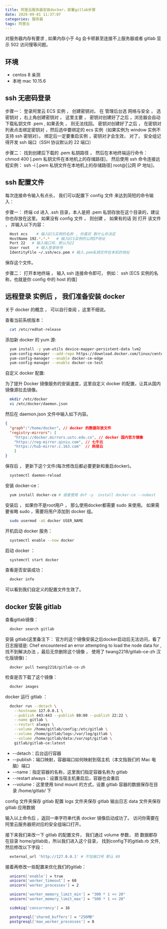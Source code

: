 ```yaml
---
title: 阿里云服务器安装docker，部署gitlab步骤
date: 2020-09-01 11:37:07
categories: 服务器
tags: 阿里云
---
```


对服务器内存有要求 , 如果内存小于 4g 会卡顿甚至连接不上服务器或者 gitlab 显示 502 访问慢等问题。

## 环境

- centos 8 亲测
- 本地 mac 10.15.6

## ssh 无密码登录

步骤一：
登录阿里云 ECS 实例 ， 创建密钥对。
在 管理后台选 网络与安全 ， 选密钥对 ，右上角创建密钥对 ， 这里主要 ， 密钥对创建好了之后 ，浏览器会自动下载私钥文件 .pem , 如果丢失 ， 则无法找回。
密钥对创建好了之后 ， 在密钥对列表点击绑定密钥对 ，然后选中要绑定的 ecs 实例（如果实例为 window 实例不支持 ssh 密钥对）。
绑定后一定要重启实例 ，密钥对才会生效， 对了， 安全组记得开发 ssh 端口（SSH 协议默认的 22 端口）

步骤二：
找到创建后下载的 .pem 私钥路径 ，
然后在本地终端运行命令： chmod 400 [.pem 私钥文件在本地机上的存储路径]，
然后使用 ssh 命令连接远程实例： ssh -i [.pem 私钥文件在本地机上的存储路径] root@[公网 IP 地址]，

## ssh 配置文件

每次连接命令输入有点长， 我们可以配置下 config 文件 来达到简短的命令输入：

步骤一：
终端 cd 进入 .ssh 目录，本人是把 .pem 私钥存放在这个目录的，建议你也存放在这里。
如果没有 config 文件 ， 则创建 ， 如果有的话 则 打开 该文件 ， 并输入以下内容：

```bash
  Host ecs    # 输入ECS实例的名称 , 你喜欢 取什么你决定
  HostName 192.*.*.*   # 输入ECS实例的公网IP地址
  Port 22   # 输入端口号，默认为22
  User root   # 输入登录账号
  IdentityFile ~/.ssh/ecs.pem # 输入.pem私钥文件在本机的地址
```

保存这个文件。

步骤二：
打开本地终端 ， 输入 ssh 连接命令即可， 例如： ssh [ECS 实例的名称，也就是你 config 中的 host 的值]

## 远程登录 实例后 ， 我们准备安装 docker

关于 docker 的概念 ， 可以自行查阅 ，这里不细说。

查看当前系统版本：

```bash
  cat /etc/redhat-release
```

添加新 docker 的 yum 源:

```bash
  yum install -y yum-utils device-mapper-persistent-data lvm2
  yum-config-manager --add-repo https://download.docker.com/linux/centos/docker-ce.repo
  yum-config-manager --enable docker-ce-edge
  yum-config-manager --enable docker-ce-test
```

自定义 docker 配置:

为了提升 Docker 镜像服务的安装速度，这里自定义 docker 的配置，让其从国内镜像源拉去镜像。

```bash
  mkdir /etc/docker
  vi /etc/docker/daemon.json
```

然后在 daemon.json 文件中输入如下内容。

```json
{
  "graph":"/home/docker", // docker 的数据存放文件
  "registry-mirrors": [  
    "https://docker.mirrors.ustc.edu.cn", // docker 国内官方镜像
    "https://reg-mirror.qiniu.com", // 七牛云
    "https://hub-mirror.c.163.com"  // 网易云
    ]
}
```

保存后 ， 更新下这个文件(每次修改后都必要更新和重启docker)。

```bash
  systemctl daemon-reload
```

安装 docker-ce：

```bash
  yum install docker-ce # 或者使用 dnf -y  install docker-ce --nobest
```

安装后 ， 如果你不是root用户 ， 那么使用docker都需要 sudo 来使用。
如果需要省略 sudo ，需要将用户添加到 docker 组。

```bash
  sudo usermod -aG docker USER_NAME
```

开机启动 docker 服务：

```bash
  systemctl enable --now docker
```

启动 docker ：

```bash
  systemctl start docker
```

查看是否安装成功：

```bash
  docker info
```

可以看到我们自定义的配置文件生效了。

## docker 安装 gitlab

查看gitlab镜像：

```bash
  docker search gitlab
```

安装 gitlab(这里备注下： 官方的这个镜像安装之后docker启动后无法访问，看了日志报错是: Chef encountered an error attempting to load the node data for , 找不到解决办法 ，最后无奈删除这个镜像 ， 使用了 twang2218/gitlab-ce-zh 汉化版镜像)：

```bahs
  docker pull twang2218/gitlab-ce-zh
```

检查是否下载了这个镜像：

```bash
  docker images
```

docker 运行 gitlab ：

```bash
  docker run --detach \
    --hostname 127.0.0.1 \
    --publish 443:443 --publish 80:80 --publish 22:22 \
    --name gitlab \
    --restart always \
    --volume /home/gitlab/config:/etc/gitlab \
    --volume /home/gitlab/logs:/var/log/gitlab \
    --volume /home/gitlab/data:/var/opt/gitlab \
    gitlab/gitlab-ce:latest
```

- --detach：后台运行容器
- --publish：端口映射，容器端口如何映射到宿主机（本文指我们的 Mac 电脑）端口
- --name：指定容器的名称，这里我们指定容器名称为 gitlab
- --restart always：设置当宿主机重启后，容器也会重启
- --volume：这里使用 bind mount 的方式，设置 gitlab 容器的数据保存在目录 /home/gitlab/ 下

config 文件夹保存 gitlab 配置
logs 文件夹保存 gitlab 输出日志
data 文件夹保存 gitlab 应用数据

输入以上命令后 ，返回一串字符串代表 docker 镜像启动成功了。
访问你需要在阿里云服务器把对应的安全组端口打开。

接下来我们来改一下 gitlab 的配置文件， 我们通过 volume 参数， 把 数据都存在目录 home/gitlab处，所以我们进入这个目录， 找到config下的gitlab.rb 文件,然后修改以下字段：

```bash
  external_url 'http://127.0.0.1' # 不加端口号 默认 80
```

接着再修改一些配置来优化我们的gitlab：

```bash
  unicorn['enable'] = true
  unicorn['worker_timeout'] = 60
  unicorn['worker_processes'] = 2

  unicorn['worker_memory_limit_min'] = "300 * 1 << 20"
  unicorn['worker_memory_limit_max'] = "500 * 1 << 20"

  sidekiq['concurrency'] = 16

  postgresql['shared_buffers'] = "256MB"
  postgresql['max_worker_processes'] = 8
```
